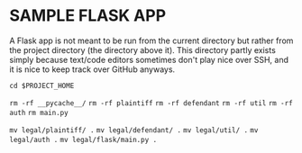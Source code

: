 # SAMPLE FLASK APP

A Flask app is not meant to be run from the current directory but rather from the project directory (the directory above it).
This directory partly exists simply because text/code editors sometimes don't play nice over SSH, and it is nice to keep track over GitHub anyways.

`cd $PROJECT_HOME`

`rm -rf __pycache__/`
`rm -rf plaintiff`
`rm -rf defendant`
`rm -rf util`
`rm -rf auth`
`rm main.py`

`mv legal/plaintiff/ .`
`mv legal/defendant/ .`
`mv legal/util/ .`
`mv legal/auth .`
`mv legal/flask/main.py .`

